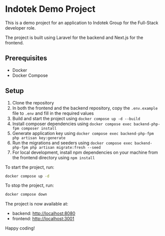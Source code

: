 # Indotek Demo Project

This is a demo project for an application to Indotek Group for the Full-Stack developer role.

The project is built using Laravel for the backend and Next.js for the frontend.

## Prerequisites

- Docker
- Docker Compose

## Setup

1. Clone the repository
2. In both the frontend and the backend repository, copy the `.env.example` file to `.env` and fill in the required values
3. Build and start the project using `docker compose up -d --build`
4. Install composer dependencies using `docker compose exec backend-php-fpm composer install`
5. Generate application key using `docker compose exec backend-php-fpm php artisan key:generate`
6. Run the migrations and seeders using `docker compose exec backend-php-fpm php artisan migrate:fresh --seed`
7. For local development, install npm dependencies on your machine from the frontend directory using `npm install`

To start the project, run:

```bash
docker compose up -d
```

To stop the project, run:

```bash
docker compose down
```

The project is now available at:

- backend: [http://localhost:8080](http://localhost:8080)
- frontend: [http://localhost:3001](http://localhost:3001)

Happy coding!
